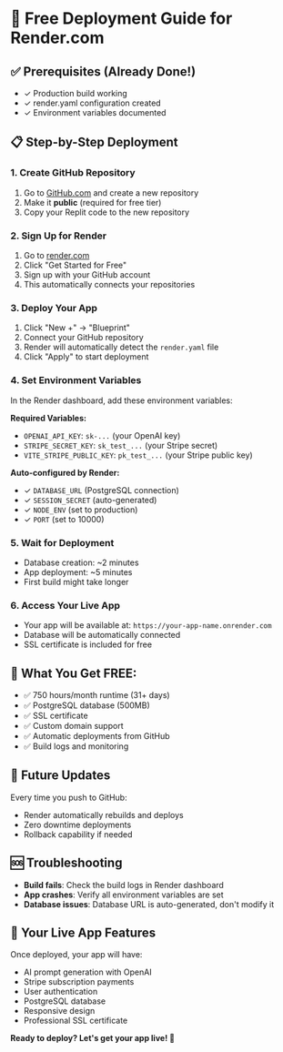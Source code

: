 # 🚀 Free Deployment Guide for Render.com

## ✅ Prerequisites (Already Done!)
- ✓ Production build working
- ✓ render.yaml configuration created
- ✓ Environment variables documented

## 📋 Step-by-Step Deployment

### 1. Create GitHub Repository
1. Go to [GitHub.com](https://github.com) and create a new repository
2. Make it **public** (required for free tier)
3. Copy your Replit code to the new repository

### 2. Sign Up for Render
1. Go to [render.com](https://render.com)
2. Click "Get Started for Free"
3. Sign up with your GitHub account
4. This automatically connects your repositories

### 3. Deploy Your App
1. Click "New +" → "Blueprint"
2. Connect your GitHub repository
3. Render will automatically detect the `render.yaml` file
4. Click "Apply" to start deployment

### 4. Set Environment Variables
In the Render dashboard, add these environment variables:

**Required Variables:**
- `OPENAI_API_KEY`: `sk-...` (your OpenAI key)
- `STRIPE_SECRET_KEY`: `sk_test_...` (your Stripe secret)
- `VITE_STRIPE_PUBLIC_KEY`: `pk_test_...` (your Stripe public key)

**Auto-configured by Render:**
- ✓ `DATABASE_URL` (PostgreSQL connection)
- ✓ `SESSION_SECRET` (auto-generated)
- ✓ `NODE_ENV` (set to production)
- ✓ `PORT` (set to 10000)

### 5. Wait for Deployment
- Database creation: ~2 minutes
- App deployment: ~5 minutes
- First build might take longer

### 6. Access Your Live App
- Your app will be available at: `https://your-app-name.onrender.com`
- Database will be automatically connected
- SSL certificate is included for free

## 🎯 What You Get FREE:
- ✅ 750 hours/month runtime (31+ days)
- ✅ PostgreSQL database (500MB)
- ✅ SSL certificate
- ✅ Custom domain support
- ✅ Automatic deployments from GitHub
- ✅ Build logs and monitoring

## 🔄 Future Updates
Every time you push to GitHub:
- Render automatically rebuilds and deploys
- Zero downtime deployments
- Rollback capability if needed

## 🆘 Troubleshooting
- **Build fails**: Check the build logs in Render dashboard
- **App crashes**: Verify all environment variables are set
- **Database issues**: Database URL is auto-generated, don't modify it

## 📱 Your Live App Features
Once deployed, your app will have:
- AI prompt generation with OpenAI
- Stripe subscription payments
- User authentication
- PostgreSQL database
- Responsive design
- Professional SSL certificate

**Ready to deploy? Let's get your app live! 🚀**